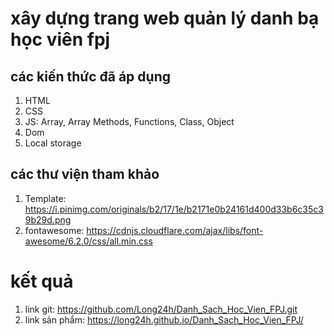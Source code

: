 # xây dựng trang web quản lý danh bạ học viên fpj

## các kiến thức đã áp dụng
1. HTML
2. CSS
3. JS: Array, Array Methods, Functions, Class, Object
4. Dom
5. Local storage

## các thư viện tham khảo
1. Template: https://i.pinimg.com/originals/b2/17/1e/b2171e0b24161d400d33b6c35c39b29d.png
2. fontawesome:  https://cdnjs.cloudflare.com/ajax/libs/font-awesome/6.2.0/css/all.min.css

# kết quả
1. link git: https://github.com/Long24h/Danh_Sach_Hoc_Vien_FPJ.git
2. link sản phẩm: https://long24h.github.io/Danh_Sach_Hoc_Vien_FPJ/